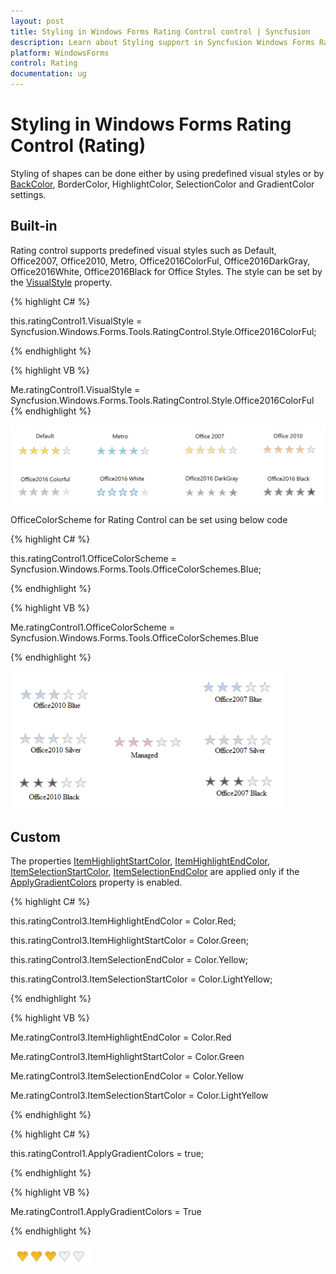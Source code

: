 ```yaml
---
layout: post
title: Styling in Windows Forms Rating Control control | Syncfusion
description: Learn about Styling support in Syncfusion Windows Forms Rating Control (Rating) control and more details.
platform: WindowsForms
control: Rating  
documentation: ug
---
```


# Styling in Windows Forms Rating Control (Rating)

Styling of shapes can be done either by using predefined visual styles or by [BackColor](https://learn.microsoft.com/en-us/dotnet/api/system.windows.forms.control.backcolor?redirectedfrom=MSDN&view=netframework-4.7.2#System_Windows_Forms_Control_BackColor), BorderColor, HighlightColor, SelectionColor and GradientColor settings.

## Built-in

Rating control supports predefined visual styles such as Default, Office2007, Office2010, Metro, Office2016ColorFul, Office2016DarkGray, Office2016White, Office2016Black  for Office Styles. The style can be set by the [VisualStyle](https://help.syncfusion.com/cr/windowsforms/Syncfusion.Windows.Forms.Tools.RatingControl.html#Syncfusion_Windows_Forms_Tools_RatingControl_Style) property.

{% highlight C# %}

this.ratingControl1.VisualStyle = Syncfusion.Windows.Forms.Tools.RatingControl.Style.Office2016ColorFul;

{% endhighlight %}


{% highlight VB %}

Me.ratingControl1.VisualStyle = Syncfusion.Windows.Forms.Tools.RatingControl.Style.Office2016ColorFul
{% endhighlight %}


![Visual style](Styling_images/RatingControl.png)


OfficeColorScheme for Rating Control can be set using below code 

{% highlight C# %}

this.ratingControl1.OfficeColorScheme = Syncfusion.Windows.Forms.Tools.OfficeColorSchemes.Blue;

{% endhighlight %}


{% highlight VB %}

Me.ratingControl1.OfficeColorScheme = Syncfusion.Windows.Forms.Tools.OfficeColorSchemes.Blue

{% endhighlight %}

![Visual style](Styling_images/Styling_img1.png)


## Custom

The properties [ItemHighlightStartColor](https://help.syncfusion.com/cr/windowsforms/Syncfusion.Windows.Forms.Tools.RatingControl.html#Syncfusion_Windows_Forms_Tools_RatingControl_ItemHighlightColor), [ItemHighlightEndColor](https://help.syncfusion.com/cr/windowsforms/Syncfusion.Windows.Forms.Tools.RatingControl.html#Syncfusion_Windows_Forms_Tools_RatingControl_ItemHighlightEndColor), [ItemSelectionStartColor](https://help.syncfusion.com/cr/windowsforms/Syncfusion.Windows.Forms.Tools.RatingControl.html#Syncfusion_Windows_Forms_Tools_RatingControl_ItemSelectionStartColor), [ItemSelectionEndColor](https://help.syncfusion.com/cr/windowsforms/Syncfusion.Windows.Forms.Tools.RatingControl.html#Syncfusion_Windows_Forms_Tools_RatingControl_ItemSelectionEndColor) are applied only if the [ApplyGradientColors](https://help.syncfusion.com/cr/windowsforms/Syncfusion.Windows.Forms.Tools.RatingControl.html#Syncfusion_Windows_Forms_Tools_RatingControl_ApplyGradientColors) property is enabled.

{% highlight C# %}

this.ratingControl3.ItemHighlightEndColor = Color.Red;

this.ratingControl3.ItemHighlightStartColor = Color.Green;

this.ratingControl3.ItemSelectionEndColor = Color.Yellow;

this.ratingControl3.ItemSelectionStartColor = Color.LightYellow;

{% endhighlight %}

{% highlight VB %}

Me.ratingControl3.ItemHighlightEndColor = Color.Red

Me.ratingControl3.ItemHighlightStartColor = Color.Green

Me.ratingControl3.ItemSelectionEndColor = Color.Yellow

Me.ratingControl3.ItemSelectionStartColor = Color.LightYellow

{% endhighlight %}

{% highlight C# %}

this.ratingControl1.ApplyGradientColors = true;

{% endhighlight %}


{% highlight VB %}

Me.ratingControl1.ApplyGradientColors = True

{% endhighlight %}



![style](Styling_images/Styling_img2.png)
